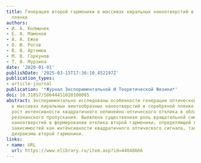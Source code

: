 ```yaml
---
title: Генерация второй гармоники в массивах киральных наноотверстий в серебряной
  пленке
authors:
- И. А. Колмычек
- Е. А. Мамонов
- А. А. Ежов
- О. Ю. Рогов
- В. В. Артемов
- М. В. Горкунов
- Т. В. Мурзина
date: '2020-01-01'
publishDate: '2025-03-15T17:36:10.452197Z'
publication_types:
- article-journal
publication: '*Журнал Экспериментальной И Теоретической Физики*'
doi: 10.31857/S0044451020100065
abstract: Экспериментально исследованы особенности генерации оптической второй гармоники
  в массивах киральных винтообразных наноотверстий в серебряной пленке. Обнаружен
  рост интенсивности квадратичного нелинейно-оптического отклика в области аномального
  резонансного пропускания. Выявлена существенная роль вращательной симметрии массива
  наноотверстий в формировании отклика второй гармоники, определяющей вид азимутальных
  зависимостей как интенсивности квадратичного оптического сигнала, так и циркулярного
  дихроизма второй гармоники.
links:
- name: URL
  url: https://www.elibrary.ru/item.asp?id=44048666
---
```

